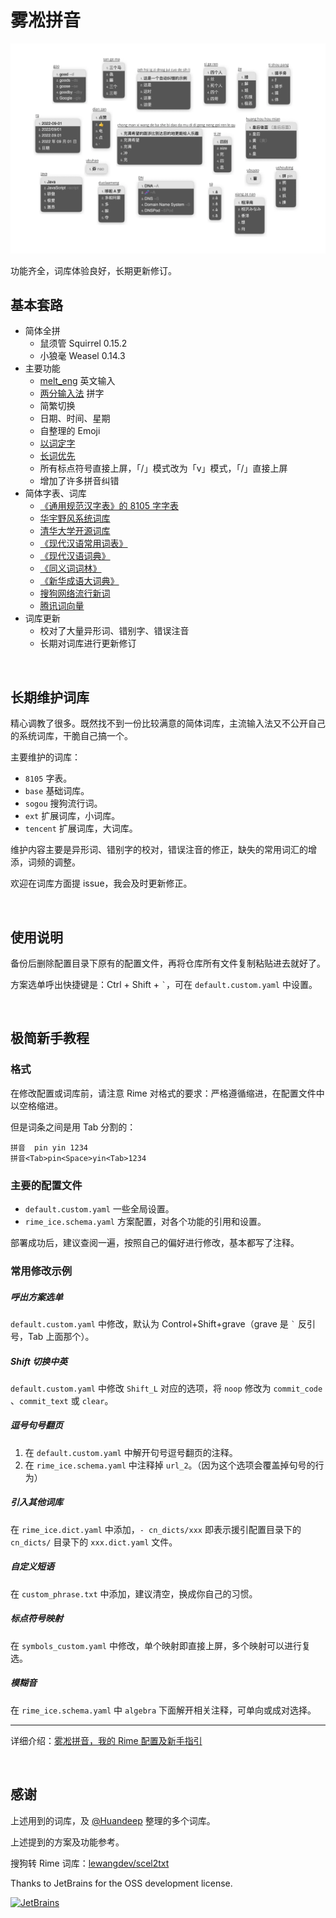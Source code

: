 # 雾凇拼音

![demo](./others/demo.webp)

功能齐全，词库体验良好，长期更新修订。

## 基本套路

- 简体全拼
    - 鼠须管 Squirrel 0.15.2
    - 小狼毫 Weasel 0.14.3
- 主要功能
    -   [melt_eng](https://github.com/tumuyan/rime-melt) 英文输入
    -   [两分输入法](http://cheonhyeong.com/Simplified/download.html) 拼字
    -   简繁切换
    -   日期、时间、星期
    -   自整理的 Emoji
    -   [以词定字](https://github.com/BlindingDark/rime-lua-select-character)
    -   [长词优先](https://github.com/tumuyan/rime-melt/blob/master/lua/melt.lua)
    -   所有标点符号直接上屏，「/」模式改为「v」模式，「/」直接上屏
    -   增加了许多拼音纠错
- 简体字表、词库
    -   [《通用规范汉字表》的 8105 字字表](https://github.com/iDvel/The-Table-of-General-Standard-Chinese-Characters)
    -   [华宇野风系统词库](http://bbs.pinyin.thunisoft.com/forum.php?mod=viewthread&tid=30049)
    -   [清华大学开源词库](https://github.com/thunlp/THUOCL)
    -   [《现代汉语常用词表》](https://gist.github.com/indiejoseph/eae09c673460aa0b56db)
    -   [《现代汉语词典》](https://forum.freemdict.com/t/topic/12102)
    -   [《同义词词林》](https://forum.freemdict.com/t/topic/1211)
    -   [《新华成语大词典》](https://forum.freemdict.com/t/topic/11407)
    -   [搜狗网络流行新词](https://pinyin.sogou.com/dict/detail/index/4)
    -   [腾讯词向量](https://ai.tencent.com/ailab/nlp/en/download.html)
- 词库更新
    - 校对了大量异形词、错别字、错误注音
    - 长期对词库进行更新修订

<br>

## 长期维护词库

精心调教了很多。既然找不到一份比较满意的简体词库，主流输入法又不公开自己的系统词库，干脆自己搞一个。

主要维护的词库：

- `8105` 字表。
- `base` 基础词库。
- `sogou` 搜狗流行词。
- `ext` 扩展词库，小词库。
- `tencent` 扩展词库，大词库。

维护内容主要是异形词、错别字的校对，错误注音的修正，缺失的常用词汇的增添，词频的调整。

欢迎在词库方面提 issue，我会及时更新修正。

<br>

## 使用说明

备份后删除配置目录下原有的配置文件，再将仓库所有文件复制粘贴进去就好了。

方案选单呼出快捷键是：Ctrl + Shift + `` ` ``，可在 `default.custom.yaml` 中设置。

<br>

## 极简新手教程

### 格式

在修改配置或词库前，请注意 Rime 对格式的要求：严格遵循缩进，在配置文件中以空格缩进。

但是词条之间是用 Tab 分割的：

```
拼音	pin yin 1234
拼音<Tab>pin<Space>yin<Tab>1234
```

### 主要的配置文件

- `default.custom.yaml` 一些全局设置。
- `rime_ice.schema.yaml` 方案配置，对各个功能的引用和设置。

部署成功后，建议查阅一遍，按照自己的偏好进行修改，基本都写了注释。

### 常用修改示例

##### 呼出方案选单

`default.custom.yaml` 中修改，默认为 Control+Shift+grave（grave 是 `` ` `` 反引号，Tab 上面那个）。

##### Shift 切换中英

`default.custom.yaml` 中修改 `Shift_L` 对应的选项，将 `noop` 修改为 `commit_code` 、`commit_text` 或 `clear`。

##### 逗号句号翻页

1. 在 `default.custom.yaml` 中解开句号逗号翻页的注释。
2. 在 `rime_ice.schema.yaml` 中注释掉 `url_2`。（因为这个选项会覆盖掉句号的行为）

##### 引入其他词库

在 `rime_ice.dict.yaml` 中添加，`- cn_dicts/xxx` 即表示援引配置目录下的 `cn_dicts/` 目录下的 `xxx.dict.yaml` 文件。

##### 自定义短语

在 `custom_phrase.txt` 中添加，建议清空，换成你自己的习惯。

##### 标点符号映射

在 `symbols_custom.yaml` 中修改，单个映射即直接上屏，多个映射可以进行复选。

##### 模糊音

在 `rime_ice.schema.yaml` 中 `algebra` 下面解开相关注释，可单向或成对选择。

---

详细介绍：[雾凇拼音，我的 Rime 配置及新手指引](https://dvel.me/posts/my-rime/)

<br>

## 感谢

上述用到的词库，及 [@Huandeep](https://github.com/Huandeep) 整理的多个词库。

上述提到的方案及功能参考。

搜狗转 Rime 词库：[lewangdev/scel2txt](https://github.com/lewangdev/scel2txt)

Thanks to JetBrains for the OSS development license.

[![JetBrains](https://resources.jetbrains.com/storage/products/company/brand/logos/jb_beam.svg)](https://jb.gg/OpenSourceSupport)
